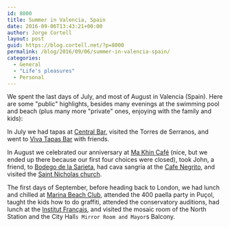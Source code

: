 ```yaml
---
id: 8000
title: Summer in Valencia, Spain
date: 2016-09-06T13:43:21+00:00
author: Jorge Cortell
layout: post
guid: https://blog.cortell.net/?p=8000
permalink: /blog/2016/09/06/summer-in-valencia-spain/
categories:
  - General
  - "Life's pleasures"
  - Personal
---
```

We spent the last days of July, and most of August in Valencia (Spain). Here are some "public" highlights, besides many evenings at the swimming pool and beach (plus many more "private" ones, enjoying with the family and kids):

In July we had tapas at [Central Bar](https://www.centralbar.es/), visited the Torres de Serranos, and went to [Viva Tapas Bar](https://vivatapasbarvalencia.com/) with friends.

In August we celebrated our anniversary at [Ma Khin Café](https://www.makhincafe.com/) (nice, but we ended up there because our first four choices were closed), took John, a friend, to [Bodego de la Sarieta](https://www.bodegodelasarieta.com/), had cava sangria at the [Cafe Negrito](https://www.facebook.com/CafeNegritoValencia), and visited the [Saint Nicholas church](https://www.sannicolasvalencia.com/).

The first days of September, before heading back to London, we had lunch and chilled at [Marina Beach Club](https://marinabeachclub.com/en/), attended the 400 paella party in Puçol, taught the kids how to do graffiti, attended the conservatory auditions, had lunch at the [Institut Français](https://www.institutfrancais.es/valencia/), and visited the mosaic room of the North Station and the City Hall`s Mirror Room and Mayor`s Balcony.